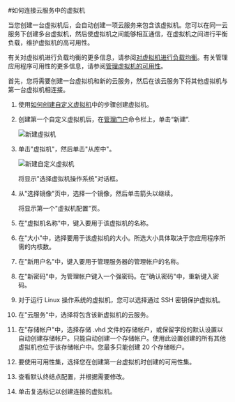 <properties authors="kathydav" editor="tysonn" manager="donaldg" />
<tags ms.service=""
    ms.date="10/09/2014"
    wacn.date="04/11/2015"
    /> 


#如何连接云服务中的虚拟机



当您创建一台虚拟机后，会自动创建一项云服务来包含该虚拟机。您可以在同一云服务下创建多台虚拟机，然后使虚拟机之间能够相互通信，在虚拟机之间进行平衡负载，维护虚拟机的高可用性。 

有关对虚拟机进行负载均衡的更多信息，请参阅[对虚拟机进行负载均衡](/documentation/articles/load-balance-virtual-machines)。有关管理应用程序可用性的更多信息，请参阅[管理虚拟机的可用性](/documentation/articles/manage-availability-virtual-machines)。 


首先，您将需要创建一台虚拟机和新的云服务，然后在该云服务下将其他虚拟机与第一台虚拟机相连接。 



1. 使用[如何创建自定义虚拟机](/documentation/articles/virtual-machines-create-custom)中的步骤创建虚拟机。


2. 创建第一个自定义虚拟机后，在[管理门户](http://manage.windowsazure.cn)命令栏上，单击“新建”.


	![新建虚拟机](./media/howto-connect-vm-cloud-service/Create.png)

3. 单击"虚拟机"，然后单击"从库中"。

	
	![新建自定义虚拟机](./media/howto-connect-vm-cloud-service/CreateNew.png)

	将显示"选择虚拟机操作系统"对话框。 


4. 从"选择镜像"页中，选择一个镜像，然后单击箭头以继续。


	将显示第一个"虚拟机配置"页。


5. 在"虚拟机名称"中，键入要用于该虚拟机的名称。

6. 在"大小"中，选择要用于该虚拟机的大小。所选大小具体取决于您应用程序所需的内核数。

7. 在"新用户名"中，键入要用于管理服务器的管理帐户的名称。


8. 在"新密码"中，为管理帐户键入一个强密码。在"确认密码"中，重新键入密码。


9. 对于运行 Linux 操作系统的虚拟机，您可以选择通过 SSH 密钥保护虚拟机。


10. 在"云服务"中，选择将包含该新虚拟机的云服务。

11. 在"存储帐户"中，选择存储 .vhd 文件的存储帐户，或保留字段的默认设置以自动创建存储帐户。只能自动创建一个存储帐户。使用此设置创建的所有其他虚拟机也位于该存储帐户中。您最多只能创建 20 个存储帐户。


12. 要使用可用性集，选择您在创建第一台虚拟机时创建的可用性集。

13. 查看默认终结点配置，并根据需要修改。 

14. 单击复选标记以创建连接的虚拟机。
<!--HONumber=41-->
